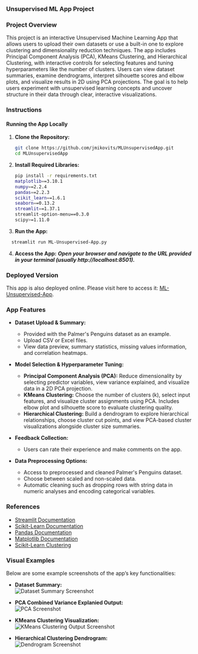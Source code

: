 ### Unsupervised ML App Project

### Project Overview
This project is an interactive Unsupervised Machine Learning App that allows users to upload their own datasets or use a built-in one to explore clustering and dimensionality reduction techniques. The app includes Principal Component Analysis (PCA), KMeans Clustering, and Hierarchical Clustering, with interactive controls for selecting features and tuning hyperparameters like the number of clusters. Users can view dataset summaries, examine dendrograms, interpret silhouette scores and elbow plots, and visualize results in 2D using PCA projections. The goal is to help users experiment with unsupervised learning concepts and uncover structure in their data through clear, interactive visualizations.

### Instructions

#### Running the App Locally
1. **Clone the Repository:**
   ```bash
   git clone https://github.com/jmikovits/MLUnsupervisedApp.git
   cd MLUnsupervisedApp
2. **Install Required Libraries:**
   ```bash
   pip install -r requirements.txt
   matplotlib==3.10.1
   numpy==2.2.4
   pandas==2.2.3
   scikit_learn==1.6.1
   seaborn==0.13.2
   streamlit==1.37.1
   streamlit-option-menu==0.3.0
   scipy>=1.11.0
3. **Run the App:**
  ```bash
    streamlit run ML-Unsupervised-App.py
```
4. **Access the App:**
   ***Open your browser and navigate to the URL provided in your terminal (usually http://localhost:8501).***

### Deployed Version
This app is also deployed online. Please visit here to access it: [ML-Unsupervised-App](https://mikovits-data-science-portfolio-3cqemgud4yuek86idfwt5p.streamlit.app/).

### App Features
- **Dataset Upload & Summary:**
  - Provided with the Palmer's Penguins dataset as an example.
  - Upload CSV or Excel files.
  - View data preview, summary statistics, missing values information, and correlation heatmaps.
  
- **Model Selection & Hyperparameter Tuning:**
  - **Principal Component Analysis (PCA):** Reduce dimensionality by selecting predictor variables, view variance explained, and visualize data in a 2D PCA projection.
  - **KMeans Clustering:** Choose the number of clusters (k), select input features, and visualize cluster assignments using PCA. Includes elbow plot and silhouette score to evaluate clustering quality.
  - **Hierarchical Clustering:** Build a dendrogram to explore hierarchical relationships, choose cluster cut points, and view PCA-based cluster visualizations alongside cluster size summaries.
  
- **Feedback Collection:**
  - Users can rate their experience and make comments on the app.
  
- **Data Preprocessing Options:**
  - Access to preprocessed and cleaned Palmer's Penguins dataset. 
  - Choose between scaled and non-scaled data.
  - Automatic cleaning such as dropping rows with string data in numeric analyses and encoding categorical variables.

### References
- [Streamlit Documentation](https://docs.streamlit.io/)
- [Scikit-Learn Documentation](https://scikit-learn.org/stable/documentation.html)
- [Pandas Documentation](https://pandas.pydata.org/pandas-docs/stable/)
- [Matplotlib Documentation](https://matplotlib.org/stable/contents.html)
- [Scikit-Learn Clustering](https://scikit-learn.org/stable/modules/clustering.html)

### Visual Examples
Below are some example screenshots of the app’s key functionalities:

- **Dataset Summary:**  
  ![Dataset Summary Screenshot](https://github.com/user-attachments/assets/abf9a895-35fe-4226-82db-3639547fd878)
  
- **PCA Combined Variance Explanied Output:**  
  ![PCA Screenshot](https://github.com/user-attachments/assets/26135df2-71f3-4474-9305-92ecdf93620e)
  
- **KMeans Clustering Visualization:**  
  ![KMeans Clustering Output Screenshot](https://github.com/user-attachments/assets/3fa154bf-9be1-4181-8e1c-3d2fa0277fdb)
  
- **Hierarchical Clustering Dendrogram:**  
  ![Dendrogram Screenshot](https://github.com/user-attachments/assets/27fcce2e-893d-422a-9c00-11813f4be257)
